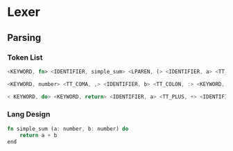 # Lexer

## Parsing

### Token List
````rs
<KEYWORD, fn> <IDENTIFIER, simple_sum> <LPAREN, (> <IDENTIFIER, a> <TT_COLON, :>

<KEYWORD, number> <TT_COMA, ,> <IDENTIFIER, b> <TT_COLON, :> <KEYWORD, number> <RPAREN, )>

< KEYWORD, do> <KEYWORD, return> <IDENTIFIER, a> <TT_PLUS, +> <IDENTIFIER, b> <KEYWORD, end>

````

### Lang Design

````rs
fn simple_sum (a: number, b: number) do
    return a + b
end
````


